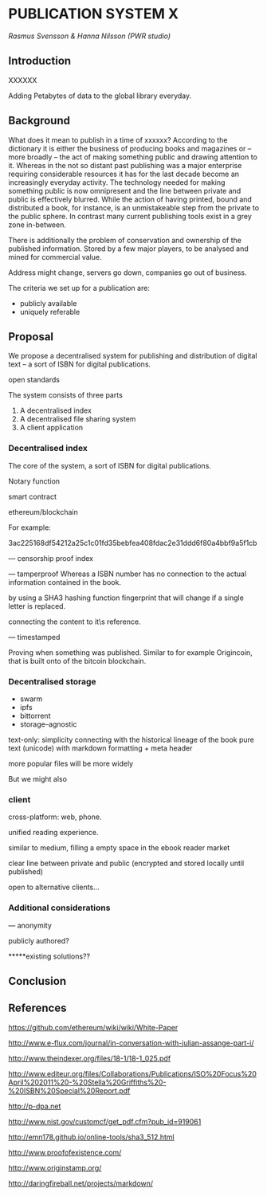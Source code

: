 # PUBLICATION SYSTEM X
*Rasmus Svensson & Hanna Nilsson (PWR studio)*


## Introduction


XXXXXX

Adding Petabytes of data to the global library everyday.



## Background

What does it mean to publish in a time of xxxxxx? According to the dictionary it is either the business of producing books and magazines or – more broadly – the act of making something public and drawing attention to it. Whereas in the not so distant past publishing was a major enterprise requiring considerable resources it has for the last decade become an increasingly everyday activity. The technology needed for making something public is now omnipresent and the line between private and public is effectively blurred. While the action of having printed, bound and distributed a book, for instance, is an unmistakeable step from the private to the public sphere. In contrast many current publishing tools exist in a grey zone in-between. 

There is additionally the problem of conservation and ownership of the published information. Stored by a few major players, to be analysed and mined for commercial value. 

Address might change, servers go down, companies go out of business. 

The criteria we set up for a publication are:

- publicly available
- uniquely referable


## Proposal

We propose a decentralised system for publishing and distribution of digital text – a sort of ISBN for digital publications. 

open standards

The system consists of three parts

1. A decentralised index
2. A decentralised file sharing system
3. A client application 


### Decentralised index

The core of the system, a sort of ISBN for digital publications.  

Notary function

smart contract

ethereum/blockchain

For example:

3ac225168df54212a25c1c01fd35bebfea408fdac2e31ddd6f80a4bbf9a5f1cb

— censorship proof index 

— tamperproof
Whereas a ISBN number has no connection to the actual information contained in the book.

by using a SHA3 hashing function
fingerprint that will change if a single letter is replaced.

connecting the content to it\s reference. 

— timestamped

Proving when something was published. Similar to for example Origincoin, that is built onto of the bitcoin blockchain.

### Decentralised storage

- swarm
- ipfs
- bittorrent
- storage–agnostic

text-only:
simplicity
connecting with the historical lineage of the book
pure text (unicode) with markdown formatting + meta header 

more popular files will be more widely 

But we might also 

### client

cross-platform: web, phone.

unified reading experience.

similar to medium, filling a empty space in the ebook reader market

clear line between private and public (encrypted and stored locally until published)

open to alternative clients…

### Additional considerations
— anonymity

publicly authored?












*****existing solutions??



## Conclusion



## References

https://github.com/ethereum/wiki/wiki/White-Paper

http://www.e-flux.com/journal/in-conversation-with-julian-assange-part-i/

http://www.theindexer.org/files/18-1/18-1_025.pdf

http://www.editeur.org/files/Collaborations/Publications/ISO%20Focus%20April%202011%20-%20Stella%20Griffiths%20-%20ISBN%20Special%20Report.pdf

http://p-dpa.net

http://www.nist.gov/customcf/get_pdf.cfm?pub_id=919061

http://emn178.github.io/online-tools/sha3_512.html

http://www.proofofexistence.com/

http://www.originstamp.org/

http://daringfireball.net/projects/markdown/
